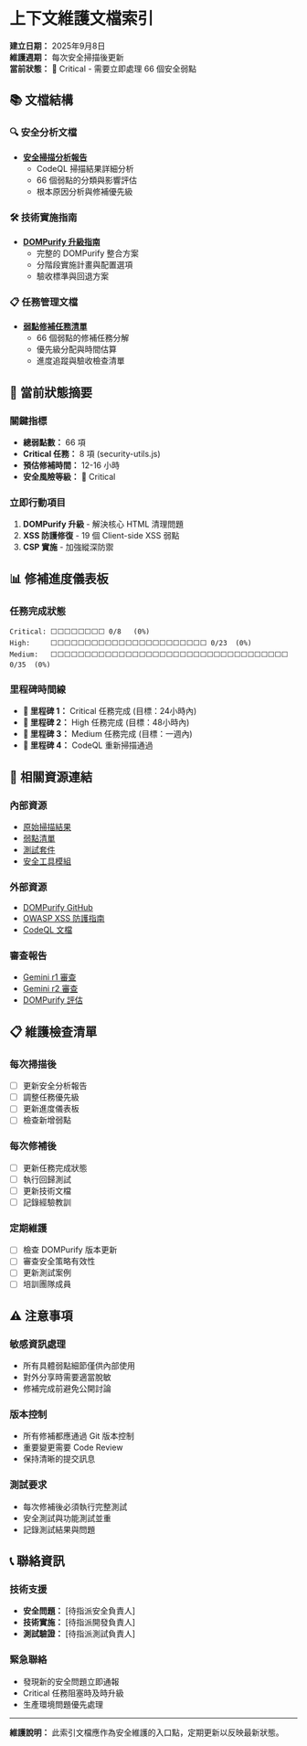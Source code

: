 # 上下文維護文檔索引

**建立日期：** 2025年9月8日  
**維護週期：** 每次安全掃描後更新  
**當前狀態：** 🔴 Critical - 需要立即處理 66 個安全弱點  

## 📚 文檔結構

### 🔍 安全分析文檔
- **[安全掃描分析報告](./SECURITY-ANALYSIS-20250908.md)**
  - CodeQL 掃描結果詳細分析
  - 66 個弱點的分類與影響評估
  - 根本原因分析與修補優先級

### 🛠️ 技術實施指南
- **[DOMPurify 升級指南](./DOMPURIFY-UPGRADE-GUIDE.md)**
  - 完整的 DOMPurify 整合方案
  - 分階段實施計畫與配置選項
  - 驗收標準與回退方案

### 📋 任務管理文檔
- **[弱點修補任務清單](./VULNERABILITY-PATCH-TASKS.md)**
  - 66 個弱點的修補任務分解
  - 優先級分配與時間估算
  - 進度追蹤與驗收檢查清單

## 🎯 當前狀態摘要

### 關鍵指標
- **總弱點數：** 66 項
- **Critical 任務：** 8 項 (security-utils.js)
- **預估修補時間：** 12-16 小時
- **安全風險等級：** 🔴 Critical

### 立即行動項目
1. **DOMPurify 升級** - 解決核心 HTML 清理問題
2. **XSS 防護修復** - 19 個 Client-side XSS 弱點
3. **CSP 實施** - 加強縱深防禦

## 📊 修補進度儀表板

### 任務完成狀態
```
Critical: ⬜⬜⬜⬜⬜⬜⬜⬜ 0/8   (0%)
High:     ⬜⬜⬜⬜⬜⬜⬜⬜⬜⬜⬜⬜⬜⬜⬜⬜⬜⬜⬜⬜⬜⬜⬜ 0/23  (0%)
Medium:   ⬜⬜⬜⬜⬜⬜⬜⬜⬜⬜⬜⬜⬜⬜⬜⬜⬜⬜⬜⬜⬜⬜⬜⬜⬜⬜⬜⬜⬜⬜⬜⬜⬜⬜⬜ 0/35  (0%)
```

### 里程碑時間線
- **🎯 里程碑 1：** Critical 任務完成 (目標：24小時內)
- **🎯 里程碑 2：** High 任務完成 (目標：48小時內)
- **🎯 里程碑 3：** Medium 任務完成 (目標：一週內)
- **🎯 里程碑 4：** CodeQL 重新掃描通過

## 🔗 相關資源連結

### 內部資源
- [原始掃描結果](./20250908_Code_scanning)
- [弱點清單](./20250908_弱點清單)
- [測試套件](../tests/)
- [安全工具模組](../assets/security-utils.js)

### 外部資源
- [DOMPurify GitHub](https://github.com/cure53/DOMPurify)
- [OWASP XSS 防護指南](https://owasp.org/www-community/xss-filter-evasion-cheatsheet)
- [CodeQL 文檔](https://codeql.github.com/)

### 審查報告
- [Gemini r1 審查](./.amazonq/reports/gemini-review.r1.md)
- [Gemini r2 審查](./.amazonq/reports/gemini-review.r2.md)
- [DOMPurify 評估](./.amazonq/reports/gemini-dompurify-review.md)

## 📋 維護檢查清單

### 每次掃描後
- [ ] 更新安全分析報告
- [ ] 調整任務優先級
- [ ] 更新進度儀表板
- [ ] 檢查新增弱點

### 每次修補後
- [ ] 更新任務完成狀態
- [ ] 執行回歸測試
- [ ] 更新技術文檔
- [ ] 記錄經驗教訓

### 定期維護
- [ ] 檢查 DOMPurify 版本更新
- [ ] 審查安全策略有效性
- [ ] 更新測試案例
- [ ] 培訓團隊成員

## ⚠️ 注意事項

### 敏感資訊處理
- 所有具體弱點細節僅供內部使用
- 對外分享時需要適當脫敏
- 修補完成前避免公開討論

### 版本控制
- 所有修補都應通過 Git 版本控制
- 重要變更需要 Code Review
- 保持清晰的提交訊息

### 測試要求
- 每次修補後必須執行完整測試
- 安全測試與功能測試並重
- 記錄測試結果與問題

## 📞 聯絡資訊

### 技術支援
- **安全問題：** [待指派安全負責人]
- **技術實施：** [待指派開發負責人]
- **測試驗證：** [待指派測試負責人]

### 緊急聯絡
- 發現新的安全問題立即通報
- Critical 任務阻塞時及時升級
- 生產環境問題優先處理

---
**維護說明：** 此索引文檔應作為安全維護的入口點，定期更新以反映最新狀態。
